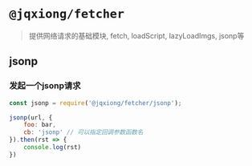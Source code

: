 # `@jqxiong/fetcher`

> 提供网络请求的基础模块, fetch, loadScript, lazyLoadImgs, jsonp等

## jsonp
### 发起一个jsonp请求

```js
const jsonp = require('@jqxiong/fetcher/jsonp');

jsonp(url, {
    foo: bar,
    cb: 'jsonp' // 可以指定回调参数函数名
}).then(rst => {
    console.log(rst)
})

```
